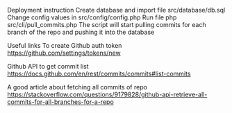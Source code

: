 Deployment instruction
Create database and import file src/database/db.sql
Change config values in src/config/config.php
Run file php src/cli/pull_commits.php 
The script will start pulling commits for each branch of the repo and pushing it into the database



Useful links
To create Github auth token 
https://github.com/settings/tokens/new

Github API to get commit list
https://docs.github.com/en/rest/commits/commits#list-commits 

A good article about fetching all commits of repo
https://stackoverflow.com/questions/9179828/github-api-retrieve-all-commits-for-all-branches-for-a-repo
